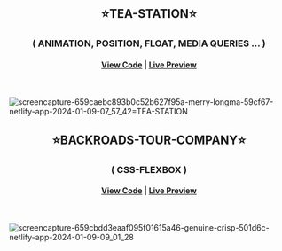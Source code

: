 <!-- ===============================  TEA - STATION project =========================================================================================== ============================== =-->

<h2 align="center"> ⭐TEA-STATION⭐ </h2>
<h3 align="center"> ( ANIMATION, POSITION, FLOAT, MEDIA QUERIES ... ) </h3>

<h4 align="center">
  
  [View Code](https://github.com/techxrishabh/HTML-AND-CSS-PROJECTS/tree/master/1.%20TEA-STATION) | [Live Preview](https://659caebc893b0c52b627f95a--merry-longma-59cf67.netlify.app/) 
  
</h4>
<br>

![screencapture-659caebc893b0c52b627f95a-merry-longma-59cf67-netlify-app-2024-01-09-07_57_42=TEA-STATION](https://github.com/techxrishabh/HTML-AND-CSS-PROJECTS/assets/132020097/bafb5767-504d-4233-9589-66c21b5c816d)

<!-- ===============================  END OF TEA - STATION project=========================================================================================== ============================== =-->

<!-- ===============================  BACK - ROAD project =========================================================================================== ============================== =-->

<h2 align="center"> ⭐BACKROADS-TOUR-COMPANY⭐ </h2>
<h3 align="center"> ( CSS-FLEXBOX ) </h3>

<h4 align="center">
  
  [View Code](https://github.com/techxrishabh/HTML-AND-CSS-PROJECTS/tree/master/2.%20BLACKROADS-TOUR-COMPANY) | [Live Preview](https://659cbdd3eaaf095f01615a46--genuine-crisp-501d6c.netlify.app/) 
  
</h4>
<br>

![screencapture-659cbdd3eaaf095f01615a46-genuine-crisp-501d6c-netlify-app-2024-01-09-09_01_28](https://github.com/techxrishabh/HTML-AND-CSS-PROJECTS/assets/132020097/603554c2-6d4d-48fd-88e9-0d86d64815f9)

<!-- =============================== END OF BACK - ROAD project =========================================================================================== ============================== =-->
